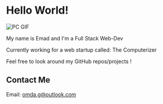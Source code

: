 # Hello World!

![PC GIF](https://mir-cdn.behance.net/v1/rendition/project_modules/max_1200/38094b95235473.5e92ecc4409a8.gif)

My name is Emad and I'm a Full Stack Web-Dev

Currently working for a web startup called: The Computerizer

Feel free to look around my GitHub repos/projects !

## Contact Me

Email: <omda.g@outlook.com>

